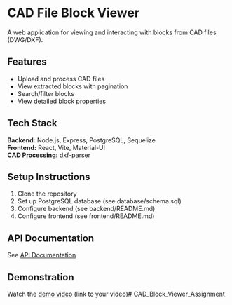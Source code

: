 # CAD File Block Viewer

A web application for viewing and interacting with blocks from CAD files (DWG/DXF).

## Features

- Upload and process CAD files
- View extracted blocks with pagination
- Search/filter blocks
- View detailed block properties

## Tech Stack

**Backend:** Node.js, Express, PostgreSQL, Sequelize  
**Frontend:** React, Vite, Material-UI  
**CAD Processing:** dxf-parser

## Setup Instructions

1. Clone the repository
2. Set up PostgreSQL database (see database/schema.sql)
3. Configure backend (see backend/README.md)
4. Configure frontend (see frontend/README.md)

## API Documentation

See [API Documentation](docs/API_DOCS.md)

## Demonstration

Watch the [demo video](#) (link to your video)# CAD_Block_Viewer_Assignment
